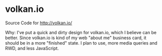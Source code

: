 volkan.io
=========

Source Code for http://volkan.io/

Why:
I've put a quick and dirty design for volkan.io, which I believe can be better.
Since volkan.io is kind of my web "about me" business card, it should be in a more "finished" state.
I plan to use, more media queries and RWD, and less JavaScript.
